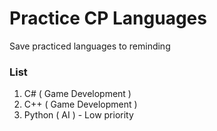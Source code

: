 # Practice CP Languages

Save practiced languages to reminding

### List
1. C# ( Game Development )
2. C++ ( Game Development )
3. Python ( AI ) - Low priority
